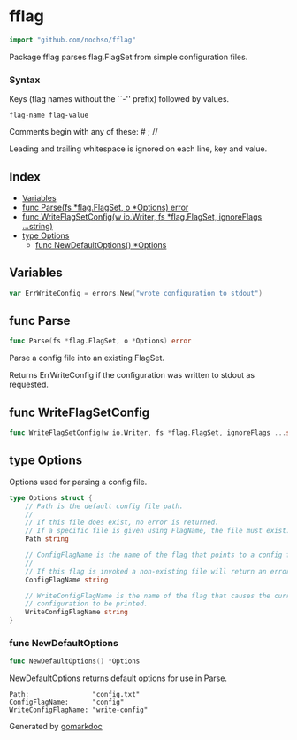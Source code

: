 <!-- Code generated by gomarkdoc. DO NOT EDIT -->

# fflag

```go
import "github.com/nochso/fflag"
```

Package fflag parses flag\.FlagSet from simple configuration files\.

### Syntax

Keys \(flag names without the \`\`\-'' prefix\) followed by values\.

```
flag-name flag-value
```

Comments begin with any of these: \# ; //

Leading and trailing whitespace is ignored on each line\, key and value\.

## Index

- [Variables](<#variables>)
- [func Parse(fs *flag.FlagSet, o *Options) error](<#func-parse>)
- [func WriteFlagSetConfig(w io.Writer, fs *flag.FlagSet, ignoreFlags ...string)](<#func-writeflagsetconfig>)
- [type Options](<#type-options>)
  - [func NewDefaultOptions() *Options](<#func-newdefaultoptions>)


## Variables

```go
var ErrWriteConfig = errors.New("wrote configuration to stdout")
```

## func Parse

```go
func Parse(fs *flag.FlagSet, o *Options) error
```

Parse a config file into an existing FlagSet\.

Returns ErrWriteConfig if the configuration was written to stdout as requested\.

## func WriteFlagSetConfig

```go
func WriteFlagSetConfig(w io.Writer, fs *flag.FlagSet, ignoreFlags ...string)
```

## type Options

Options used for parsing a config file\.

```go
type Options struct {
    // Path is the default config file path.
    //
    // If this file does exist, no error is returned.
    // If a specific file is given using FlagName, the file must exist.
    Path string

    // ConfigFlagName is the name of the flag that points to a config file.
    //
    // If this flag is invoked a non-existing file will return an error.
    ConfigFlagName string

    // WriteConfigFlagName is the name of the flag that causes the current
    // configuration to be printed.
    WriteConfigFlagName string
}
```

### func NewDefaultOptions

```go
func NewDefaultOptions() *Options
```

NewDefaultOptions returns default options for use in Parse\.

```
Path:                "config.txt"
ConfigFlagName:      "config"
WriteConfigFlagName: "write-config"
```



Generated by [gomarkdoc](<https://github.com/princjef/gomarkdoc>)

